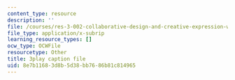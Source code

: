 ```yaml
---
content_type: resource
description: ''
file: /courses/res-3-002-collaborative-design-and-creative-expression-with-arduino-microcontrollers-january-iap-2017/8e7b11683d8b5d38bb7686b81c814965_zOmTVlqqdEU.vtt
file_type: application/x-subrip
learning_resource_types: []
ocw_type: OCWFile
resourcetype: Other
title: 3play caption file
uid: 8e7b1168-3d8b-5d38-bb76-86b81c814965
---
```

